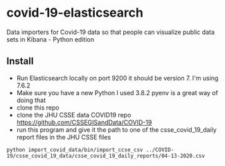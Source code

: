 # covid-19-elasticsearch
Data importers for Covid-19 data so that people can visualize public data sets in Kibana - Python edition

## Install
* Run Elasticsearch locally on port 9200 it should be version 7. I'm using 7.6.2
* Make sure you have a new Python I used 3.8.2 pyenv is a great way of doing that
* clone this repo
* clone the JHU CSSE data COVID19 repo https://github.com/CSSEGISandData/COVID-19
* run this program and give it the path to one of the csse_covid_19_daily report files in the JHU CSSE files
```shell script
python import_covid_data/bin/import_ccse_csv ../COVID-19/csse_covid_19_data/csse_covid_19_daily_reports/04-13-2020.csv
```

